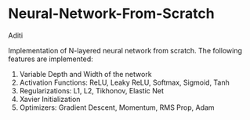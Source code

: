 # Neural-Network-From-Scratch
Aditi

Implementation of N-layered neural network from scratch.
The following features are implemented:
1. Variable Depth and Width of the network
2. Activation Functions: ReLU, Leaky ReLU, Softmax, Sigmoid, Tanh
3. Regularizations: L1, L2, Tikhonov, Elastic Net
4. Xavier Initialization
5. Optimizers: Gradient Descent, Momentum, RMS Prop, Adam
